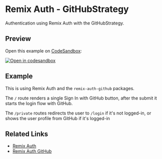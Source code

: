 # Remix Auth - GitHubStrategy

Authentication using Remix Auth with the GitHubStrategy.

## Preview

Open this example on [CodeSandbox](https://codesandbox.com):

[![Open in codesandbox](https://codesandbox.io/static/img/play-codesandbox.svg)](https://codesandbox.io/s/github/remix-run/remix/tree/main/examples/remix-auth/github)

## Example

This is using Remix Auth and the `remix-auth-github` packages.

The `/` route renders a single Sign In with GitHub button, after the submit it starts the login flow with GitHub.

The `/private` routes redirects the user to `/login` if it's not logged-in, or shows the user profile from GitHub if it's logged-in

## Related Links

- [Remix Auth](https://github.com/sergiodxa/remix-auth)
- [Remix Auth GitHub](https://github.com/sergiodxa/remix-auth-github)
